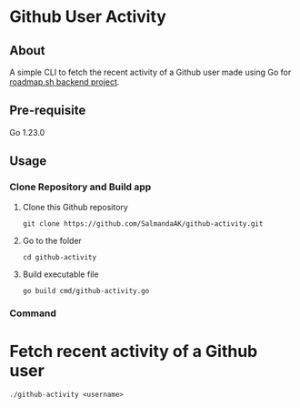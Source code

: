 # Github User Activity

## About
A simple CLI to fetch the recent activity of a Github user made using Go for [roadmap.sh backend project](https://roadmap.sh/projects/github-user-activity).

## Pre-requisite
Go 1.23.0

## Usage
### Clone Repository and Build app
1. Clone this Github repository
   ```
   git clone https://github.com/SalmandaAK/github-activity.git
   ```
2. Go to the folder
   ```
   cd github-activity
   ```
3. Build executable file
   ```
   go build cmd/github-activity.go
   ```

### Command
# Fetch recent activity of a Github user
```
./github-activity <username>
```